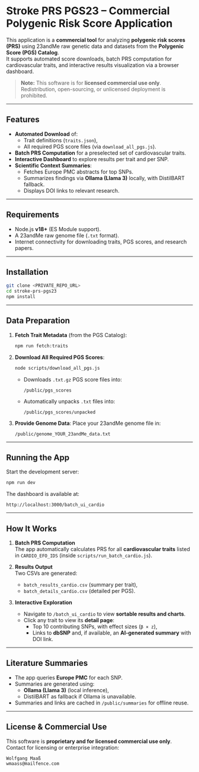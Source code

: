 # Stroke PRS PGS23 – Commercial Polygenic Risk Score Application

This application is a **commercial tool** for analyzing **polygenic risk scores (PRS)** using 23andMe raw genetic data and datasets from the **Polygenic Score (PGS) Catalog**.  
It supports automated score downloads, batch PRS computation for cardiovascular traits, and interactive results visualization via a browser dashboard.

> **Note:** This software is for **licensed commercial use only**.  
> Redistribution, open-sourcing, or unlicensed deployment is prohibited.

---

## Features

- **Automated Download** of:
  - Trait definitions (`traits.json`),
  - All required PGS score files (via `download_all_pgs.js`).
- **Batch PRS Computation** for a preselected set of cardiovascular traits.
- **Interactive Dashboard** to explore results per trait and per SNP.
- **Scientific Context Summaries**:
  - Fetches Europe PMC abstracts for top SNPs.
  - Summarizes findings via **Ollama (Llama 3)** locally, with DistilBART fallback.
  - Displays DOI links to relevant research.

---

## Requirements

- Node.js **v18+** (ES Module support).  
- A 23andMe raw genome file (`.txt` format).  
- Internet connectivity for downloading traits, PGS scores, and research papers.

---

## Installation

```bash
git clone <PRIVATE_REPO_URL>
cd stroke-prs-pgs23
npm install
```

---

## Data Preparation

1. **Fetch Trait Metadata** (from the PGS Catalog):
   ```bash
   npm run fetch:traits
   ```

2. **Download All Required PGS Scores**:
   ```bash
   node scripts/download_all_pgs.js
   ```
   - Downloads `.txt.gz` PGS score files into:
     ```
     /public/pgs_scores
     ```
   - Automatically unpacks `.txt` files into:
     ```
     /public/pgs_scores/unpacked
     ```

3. **Provide Genome Data**:
   Place your 23andMe genome file in:
   ```
   /public/genome_YOUR_23andMe_data.txt
   ```

---

## Running the App

Start the development server:
```bash
npm run dev
```

The dashboard is available at:
```
http://localhost:3000/batch_ui_cardio
```

---

## How It Works

1. **Batch PRS Computation**  
   The app automatically calculates PRS for all **cardiovascular traits** listed in `CARDIO_EFO_IDS` (inside `scripts/run_batch_cardio.js`).

2. **Results Output**  
   Two CSVs are generated:
   - `batch_results_cardio.csv` (summary per trait),
   - `batch_details_cardio.csv` (detailed per PGS).

3. **Interactive Exploration**  
   - Navigate to `/batch_ui_cardio` to view **sortable results and charts**.
   - Click any trait to view its **detail page**:
     - Top 10 contributing SNPs, with effect sizes (`β × z`),
     - Links to **dbSNP** and, if available, an **AI-generated summary** with DOI link.

---

## Literature Summaries

- The app queries **Europe PMC** for each SNP.
- Summaries are generated using:
  - **Ollama (Llama 3)** (local inference),
  - DistilBART as fallback if Ollama is unavailable.
- Summaries and links are cached in `/public/summaries` for offline reuse.

---

## License & Commercial Use

This software is **proprietary and for licensed commercial use only**.  
Contact for licensing or enterprise integration:

```
Wolfgang Maaß
wmaass@mailfence.com
```


